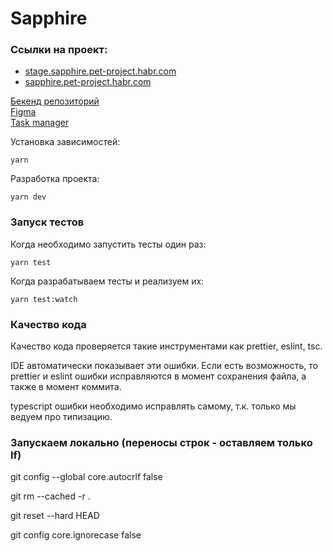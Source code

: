 # Sapphire

### Ссылки на проект:

- [stage.sapphire.pet-project.habr.com](https://stage.sapphire.pet-project.habr.com)
- [sapphire.pet-project.habr.com](https://sapphire.pet-project.habr.com)

[Бекенд репозиторий](https://github.com/habralab/sapphire-team-back)  
[Figma](https://www.figma.com/file/0NelvdkD6gTqKrWfRYydI2/)  
[Task manager](https://tree.taiga.io/project/olegyurchik-sapphire-habr/timeline)

Установка зависимостей:

```
yarn
```

Разработка проекта:

```
yarn dev
```

### Запуск тестов

Когда необходимо запустить тесты один раз:

```
yarn test
```

Когда разрабатываем тесты и реализуем их:

```
yarn test:watch
```

### Качество кода

Качество кода проверяется такие инструментами как prettier, eslint, tsc.

IDE автоматически показывает эти ошибки. Если есть возможность, то prettier и eslint ошибки исправляются в момент сохранения файла, а также в момент коммита.

typescript ошибки необходимо исправлять самому, т.к. только мы ведуем про типизацию.

### Запускаем локально (переносы строк - оставляем только lf)

git config --global core.autocrlf false

git rm --cached -r .

git reset --hard HEAD

git config core.ignorecase false
